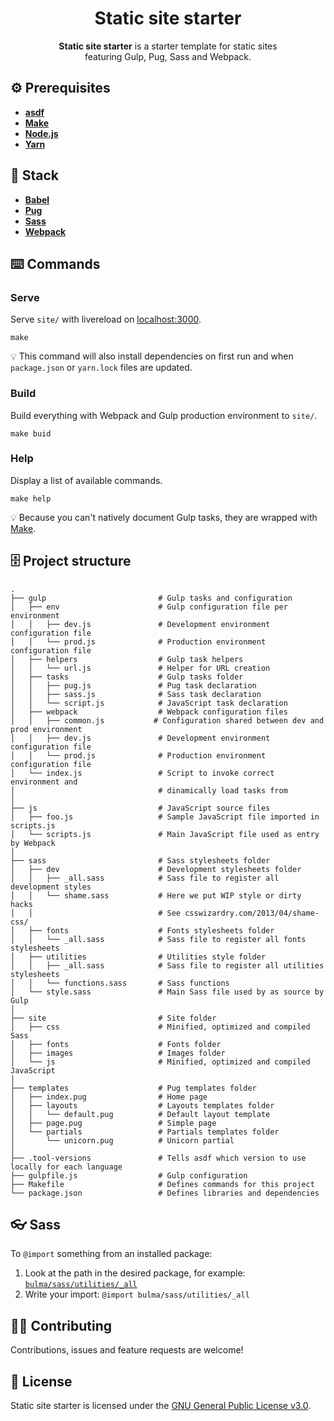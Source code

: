 <h1 align="center">Static site starter</h1>
<p align="center"><strong>Static site starter</strong> is a starter template for static sites<br>featuring Gulp, Pug, Sass and Webpack.</p>

## ⚙️ Prerequisites
- [**asdf**](https://github.com/asdf-vm/asdf)
- [**Make**](https://www.gnu.org/software/make/)
- [**Node.js**](https://nodejs.org)
- [**Yarn**](https://yarnpkg.com)

## 🥞 Stack
- [**Babel**](https://babeljs.io)
- [**Pug**](https://pugjs.org)
- [**Sass**](https://sass-lang.com) 
- [**Webpack**](https://webpack.js.org)

## ⌨️ Commands 
### Serve
Serve `site/` with livereload on [localhost:3000](http://localhost:3000).

```
make
``` 

💡 This command will also install dependencies on first run and when `package.json` or `yarn.lock` files are updated.

### Build
Build everything with Webpack and Gulp production environment to `site/`.

```
make buid
```

### Help
Display a list of available commands.

```
make help
```

💡 Because you can't natively document Gulp tasks, they are wrapped with [Make](https://www.gnu.org/software/make/).

## 🗄️ Project structure
```
.
├── gulp                         # Gulp tasks and configuration
│   ├── env                      # Gulp configuration file per environment
│   │   ├── dev.js               # Development environment configuration file
│   │   └── prod.js              # Production environment configuration file
│   ├── helpers                  # Gulp task helpers 
│   │   └── url.js               # Helper for URL creation
│   ├── tasks                    # Gulp tasks folder
│   │   ├── pug.js               # Pug task declaration
│   │   ├── sass.js              # Sass task declaration
│   │   └── script.js            # JavaScript task declaration
│   ├── webpack                  # Webpack configuration files
│   │   ├── common.js           # Configuration shared between dev and prod environment
│   │   ├── dev.js               # Development environment configuration file
│   │   └── prod.js              # Production environment configuration file
│   └── index.js                 # Script to invoke correct environment and 
│                                # dinamically load tasks from 
│
├── js                           # JavaScript source files
│   ├── foo.js                   # Sample JavaScript file imported in scripts.js
│   └── scripts.js               # Main JavaScript file used as entry by Webpack
│
├── sass                         # Sass stylesheets folder 
│   ├── dev                      # Development stylesheets folder
│   │   ├── _all.sass            # Sass file to register all development styles
│   │   └── shame.sass           # Here we put WIP style or dirty hacks
│   │                            # See csswizardry.com/2013/04/shame-css/
│   ├── fonts                    # Fonts stylesheets folder
│   │   └── _all.sass            # Sass file to register all fonts stylesheets
│   ├── utilities                # Utilities style folder
│   │   ├── _all.sass            # Sass file to register all utilities stylesheets
│   │   └── functions.sass       # Sass functions
│   └── style.sass               # Main Sass file used by as source by Gulp
│
├── site                         # Site folder
│   ├── css                      # Minified, optimized and compiled Sass
│   ├── fonts                    # Fonts folder
│   ├── images                   # Images folder
│   └── js                       # Minified, optimized and compiled JavaScript
│
├── templates                    # Pug templates folder
│   ├── index.pug                # Home page
│   ├── layouts                  # Layouts templates folder
│   │   └── default.pug          # Default layout template
│   ├── page.pug                 # Simple page
│   └── partials                 # Partials templates folder
│       └── unicorn.pug          # Unicorn partial 
│
├── .tool-versions               # Tells asdf which version to use locally for each language
├── gulpfile.js                  # Gulp configuration
├── Makefile                     # Defines commands for this project
└── package.json                 # Defines libraries and dependencies 
```

## 👓 Sass
To `@import` something from an installed package:
1. Look at the path in the desired package, for example: [`bulma/sass/utilities/_all`](https://github.com/jgthms/bulma/blob/master/sass/utilities/_all.sass)
2. Write your import: `@import bulma/sass/utilities/_all`

## 🤜🤛 Contributing
Contributions, issues and feature requests are welcome!

## 📝 License
Static site starter is licensed under the [GNU General Public License v3.0](LICENSE).
